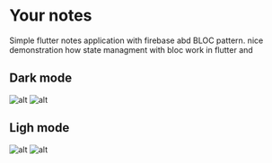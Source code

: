 # Your notes

Simple flutter notes application with firebase abd BLOC pattern. nice demonstration how state managment with bloc work in flutter and 

## Dark mode

![alt](./images/2.png)
![alt](./images/3.png)

## Ligh mode

![alt](./images/4.png)
![alt](./images/1.png)



